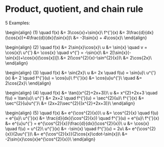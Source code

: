 # Product, quotient, and chain rule

5 Examples:

\begin{align}
(1) \quad f(x) &= 3\cos{x}+\sin{x}\\
f^{'}(x) &= 3\frac{d}{dx}(\cos{x})+4\frac{d}{dx}(\sin{x})\\
&= -3\sin{x} + 4\cos{x}\\
\end{align}

\begin{align}
(2) \quad f(x) &= 2\sin{x}\cos{x}\\
u &= \sin{x} \quad v = \cos{x}\\
u^{'} &= \cos{x} \quad v^{'} = -\sin{x}\\
&= 2[\sin{x}(-\sin{x})+\cos{x}(\cos{x})]\\
&= 2(\cos^{2}{x}-\sin^{2}{x})\\
&= 2\cos{2x}\\
\end{align}

\begin{align}
(3) \quad f(x) &= \sin{2x}\\
u &= 2x \quad f(u) = \sin{u}\\
u^{'}(x) &= 2 \quad f^{'}(u) = \cos{u}\\
f^{'}(x) &= \cos{u}u^{'}\\
\quad &= 2\cos{2x}\\
\end{align}

\begin{align}
(4) \quad f(x) &= \tan{(x^{2}+2x+3)}\\
u &= x^{2}+2x+3 \quad f(u) = \tan{u}\\
u^{'} &= 2x+2 \quad f^{'}(u) = \sec^{2}{u}\\
f^{'}(x) &= \sec^{2}{u}u^{'}\\
&= (2x+2)\sec^{2}{(x^{2}+2x+3)}\\
\end{align}

\begin{align}
(5) \quad f(x) &= e^{\cos^{2}{x}}\\
u &= \cos^{2}{x} \quad f(u) = e^{u}\\
u^{'}(x) &= \frac{d}{dx}(\cos^{2}{x}) \quad f^{'}(u) = e^{u}\\
f^{'}(x) &= e^{u}u^{'} = e^{\cos^{2}{x}}\frac{d}{dx}(\cos^{2}{x})\\
u &= \cos{x} \quad f(u) = u^{2}\\
u^{'}(x) &= -\sin{x} \quad f^{'}(u) = 2u\\
&= e^{\cos^{2}{x}}(2uu^{'})\\
&= e^{\cos^{2}{x}}(2\cos{x}\cdot-\sin{x})\\
&= -2\sin{x}\cos{x}e^{\cos^{2}{x}}\\
\end{align}
